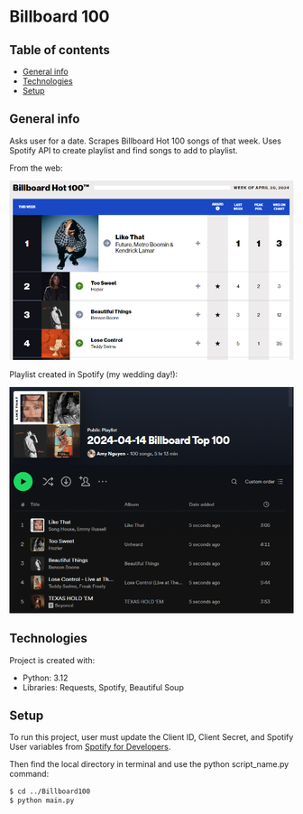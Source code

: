 # Billboard 100

## Table of contents
* [General info](#general-info)
* [Technologies](#technologies)
* [Setup](#setup)

## General info
Asks user for a date. Scrapes Billboard Hot 100 songs of that week. Uses Spotify API to create playlist and find songs to add to playlist.

From the web:

![Billboard100web](billboard100web.PNG)

Playlist created in Spotify (my wedding day!):

![Billboard100Spotify](billboard100.PNG)

	
## Technologies
Project is created with:
* Python: 3.12
* Libraries: Requests, Spotify, Beautiful Soup
	
## Setup
To run this project, user must update the Client ID, Client Secret, and Spotify User variables from [Spotify for Developers](https://developer.spotify.com/).

Then find the local directory in terminal and use the python script_name.py command:
```
$ cd ../Billboard100
$ python main.py
```